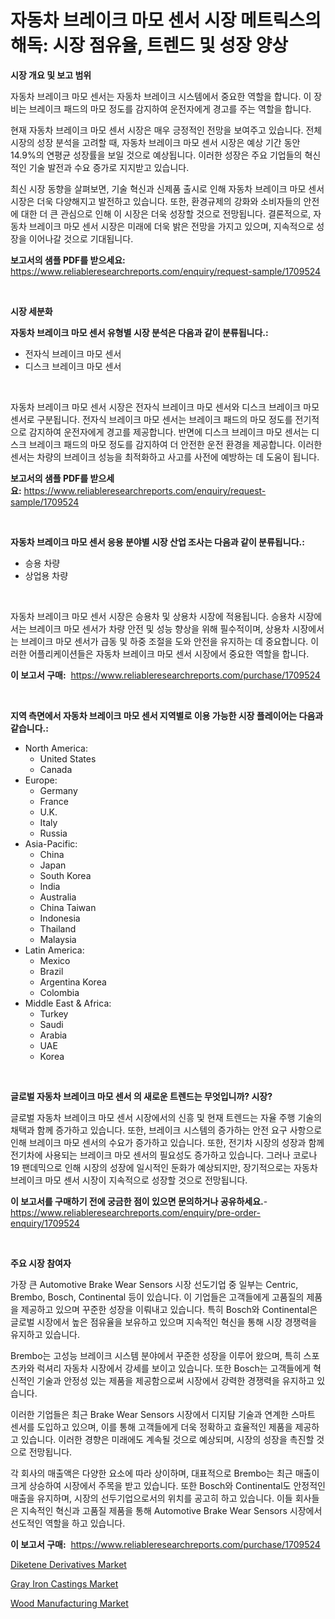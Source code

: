<p><h1>자동차 브레이크 마모 센서 시장 메트릭스의 해독: 시장 점유율, 트렌드 및 성장 양상</h1></p><p><strong>시장 개요 및 보고 범위</strong></p>
<p><p>자동차 브레이크 마모 센서는 자동차 브레이크 시스템에서 중요한 역할을 합니다. 이 장비는 브레이크 패드의 마모 정도를 감지하여 운전자에게 경고를 주는 역할을 합니다. </p><p>현재 자동차 브레이크 마모 센서 시장은 매우 긍정적인 전망을 보여주고 있습니다. 전체 시장의 성장 분석을 고려할 때, 자동차 브레이크 마모 센서 시장은 예상 기간 동안 14.9%의 연평균 성장률을 보일 것으로 예상됩니다. 이러한 성장은 주요 기업들의 혁신적인 기술 발전과 수요 증가로 지지받고 있습니다.</p><p>최신 시장 동향을 살펴보면, 기술 혁신과 신제품 출시로 인해 자동차 브레이크 마모 센서 시장은 더욱 다양해지고 발전하고 있습니다. 또한, 환경규제의 강화와 소비자들의 안전에 대한 더 큰 관심으로 인해 이 시장은 더욱 성장할 것으로 전망됩니다. 결론적으로, 자동차 브레이크 마모 센서 시장은 미래에 더욱 밝은 전망을 가지고 있으며, 지속적으로 성장을 이어나갈 것으로 기대됩니다.</p></p>
<p><strong>보고서의 샘플 PDF를 받으세요:</strong> <a href="https://www.reliableresearchreports.com/enquiry/request-sample/1709524">https://www.reliableresearchreports.com/enquiry/request-sample/1709524</a></p>
<p>&nbsp;</p>
<p><strong>시장 세분화</strong></p>
<p><strong>자동차 브레이크 마모 센서 유형별 시장 분석은 다음과 같이 분류됩니다.:</strong></p>
<p><ul><li>전자식 브레이크 마모 센서</li><li>디스크 브레이크 마모 센서</li></ul></p>
<p>&nbsp;</p>
<p><p>자동차 브레이크 마모 센서 시장은 전자식 브레이크 마모 센서와 디스크 브레이크 마모 센서로 구분됩니다. 전자식 브레이크 마모 센서는 브레이크 패드의 마모 정도를 전기적으로 감지하여 운전자에게 경고를 제공합니다. 반면에 디스크 브레이크 마모 센서는 디스크 브레이크 패드의 마모 정도를 감지하여 더 안전한 운전 환경을 제공합니다. 이러한 센서는 차량의 브레이크 성능을 최적화하고 사고를 사전에 예방하는 데 도움이 됩니다.</p></p>
<p><strong>보고서의 샘플 PDF를 받으세요:</strong>&nbsp;<a href="https://www.reliableresearchreports.com/enquiry/request-sample/1709524">https://www.reliableresearchreports.com/enquiry/request-sample/1709524</a></p>
<p>&nbsp;</p>
<p><strong> 자동차 브레이크 마모 센서 응용 분야별 시장 산업 조사는 다음과 같이 분류됩니다.:</strong></p>
<p><ul><li>승용 차량</li><li>상업용 차량</li></ul></p>
<p>&nbsp;</p>
<p><p>자동차 브레이크 마모 센서 시장은 승용차 및 상용차 시장에 적용됩니다. 승용차 시장에서는 브레이크 마모 센서가 차량 안전 및 성능 향상을 위해 필수적이며, 상용차 시장에서는 브레이크 마모 센서가 급동 및 하중 조절을 도와 안전을 유지하는 데 중요합니다. 이러한 어플리케이션들은 자동차 브레이크 마모 센서 시장에서 중요한 역할을 합니다.</p></p>
<p><strong>이 보고서 구매:</strong>&nbsp; <a href="https://www.reliableresearchreports.com/purchase/1709524">https://www.reliableresearchreports.com/purchase/1709524</a></p>
<p>&nbsp;</p>
<p><strong>지역 측면에서 자동차 브레이크 마모 센서 지역별로 이용 가능한 시장 플레이어는 다음과 같습니다.:</strong></p>
<p><ul>
    <li>
        North America:
        <ul>
            <li>United States</li>
            <li>Canada</li>
        </ul>
    </li>
    <li>
        Europe:
        <ul>
            <li>Germany</li>
            <li>France</li>
            <li>U.K.</li>
            <li>Italy</li>
            <li>Russia</li>
        </ul>
    </li>
    <li>
        Asia-Pacific:
        <ul>
            <li>China</li>
            <li>Japan</li>
            <li>South Korea</li>
            <li>India</li>
            <li>Australia</li>
            <li>China Taiwan</li>
            <li>Indonesia</li>
            <li>Thailand</li>
            <li>Malaysia</li>
        </ul>
    </li>
    <li>
        Latin America:
        <ul>
            <li>Mexico</li>
            <li>Brazil</li>
            <li>Argentina Korea</li>
            <li>Colombia</li>
        </ul>
    </li>
    <li>
        Middle East & Africa:
        <ul>
            <li>Turkey</li>
            <li>Saudi</li>
            <li>Arabia</li>
            <li>UAE</li>
            <li>Korea</li>
        </ul>
    </li>
    </ul></p>
<p>&nbsp;</p>
<p><strong>글로벌 자동차 브레이크 마모 센서 의 새로운 트렌드는 무엇입니까? 시장?</strong></p>
<p><p>글로벌 자동차 브레이크 마모 센서 시장에서의 신흥 및 현재 트렌드는 자율 주행 기술의 채택과 함께 증가하고 있습니다. 또한, 브레이크 시스템의 증가하는 안전 요구 사항으로 인해 브레이크 마모 센서의 수요가 증가하고 있습니다. 또한, 전기차 시장의 성장과 함께 전기차에 사용되는 브레이크 마모 센서의 필요성도 증가하고 있습니다. 그러나 코로나19 팬데믹으로 인해 시장의 성장에 일시적인 둔화가 예상되지만, 장기적으로는 자동차 브레이크 마모 센서 시장이 지속적으로 성장할 것으로 전망됩니다.</p></p>
<p><strong>이 보고서를 구매하기 전에 궁금한 점이 있으면 문의하거나 공유하세요.</strong>- <a href="https://www.reliableresearchreports.com/enquiry/pre-order-enquiry/1709524">https://www.reliableresearchreports.com/enquiry/pre-order-enquiry/1709524</a></p>
<p>&nbsp;</p>
<p><strong>주요 시장 참여자</strong></p>
<p><p>가장 큰 Automotive Brake Wear Sensors 시장 선도기업 중 일부는 Centric, Brembo, Bosch, Continental 등이 있습니다. 이 기업들은 고객들에게 고품질의 제품을 제공하고 있으며 꾸준한 성장을 이뤄내고 있습니다. 특히 Bosch와 Continental은 글로벌 시장에서 높은 점유율을 보유하고 있으며 지속적인 혁신을 통해 시장 경쟁력을 유지하고 있습니다.</p><p>Brembo는 고성능 브레이크 시스템 분야에서 꾸준한 성장을 이루어 왔으며, 특히 스포츠카와 럭셔리 자동차 시장에서 강세를 보이고 있습니다. 또한 Bosch는 고객들에게 혁신적인 기술과 안정성 있는 제품을 제공함으로써 시장에서 강력한 경쟁력을 유지하고 있습니다.</p><p>이러한 기업들은 최근 Brake Wear Sensors 시장에서 디지턈 기술과 연계한 스마트 센서를 도입하고 있으며, 이를 통해 고객들에게 더욱 정확하고 효율적인 제품을 제공하고 있습니다. 이러한 경향은 미래에도 계속될 것으로 예상되며, 시장의 성장을 촉진할 것으로 전망됩니다.</p><p>각 회사의 매출액은 다양한 요소에 따라 상이하며, 대표적으로 Brembo는 최근 매출이 크게 상승하여 시장에서 주목을 받고 있습니다. 또한 Bosch와 Continental도 안정적인 매출을 유지하며, 시장의 선두기업으로서의 위치를 공고히 하고 있습니다. 이들 회사들은 지속적인 혁신과 고품질 제품을 통해 Automotive Brake Wear Sensors 시장에서 선도적인 역할을 하고 있습니다.</p></p>
<p><strong>이 보고서 구매:</strong>&nbsp;&nbsp;<a href="https://www.reliableresearchreports.com/purchase/1709524">https://www.reliableresearchreports.com/purchase/1709524</a></p>
<p><p><a href="https://github.com/shotows/Market-Research-Report-List-1/blob/main/diketene-derivatives-market.md">Diketene Derivatives Market</a></p><p><a href="https://github.com/beatblasta/Market-Research-Report-List-2/blob/main/gray-iron-castings-market.md">Gray Iron Castings Market</a></p><p><a href="https://github.com/angelajermaine/Market-Research-Report-List-2/blob/main/wood-manufacturing-market.md">Wood Manufacturing Market</a></p></p>
